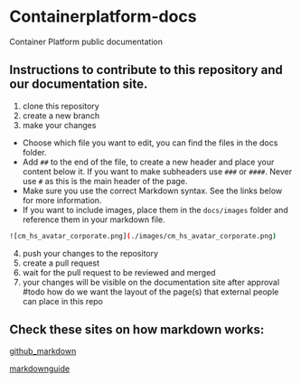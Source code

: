 # Containerplatform-docs
Container Platform public documentation

## Instructions to contribute to this repository and our documentation site.

1. clone this repository
2. create a new branch
3. make your changes
- Choose which file you want to edit, you can find the files in the docs folder.
- Add `##` to the end of the file, to create a new header and place your content below it. If you want to make subheaders use `###` or `####`. Never use `#` as this is the main header of the page.
- Make sure you use the correct Markdown syntax. See the links below for more information.
- If you want to include images, place them in the `docs/images` folder and reference them in your markdown file.
```bash
![cm_hs_avatar_corporate.png](./images/cm_hs_avatar_corporate.png)
```
4. push your changes to the repository
5. create a pull request
6. wait for the pull request to be reviewed and merged
7. your changes will be visible on the documentation site after approval
#todo how do we want the layout of the page(s) that external people can place in this repo

## Check these sites on how markdown works: 

[github_markdown](https://guides.github.com/features/mastering-markdown/)

[markdownguide](https://www.markdownguide.org/basic-syntax/)
